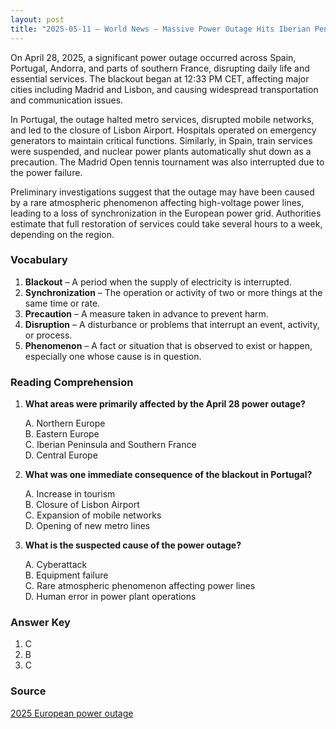 ```yaml
---
layout: post
title: "2025-05-11 – World News – Massive Power Outage Hits Iberian Peninsula"
---
```


On April 28, 2025, a significant power outage occurred across Spain, Portugal, Andorra, and parts of southern France, disrupting daily life and essential services. The blackout began at 12:33 PM CET, affecting major cities including Madrid and Lisbon, and causing widespread transportation and communication issues.

In Portugal, the outage halted metro services, disrupted mobile networks, and led to the closure of Lisbon Airport. Hospitals operated on emergency generators to maintain critical functions. Similarly, in Spain, train services were suspended, and nuclear power plants automatically shut down as a precaution. The Madrid Open tennis tournament was also interrupted due to the power failure.​

Preliminary investigations suggest that the outage may have been caused by a rare atmospheric phenomenon affecting high-voltage power lines, leading to a loss of synchronization in the European power grid. Authorities estimate that full restoration of services could take several hours to a week, depending on the region.​
<!-- split -->
### Vocabulary

1. **Blackout** – A period when the supply of electricity is interrupted.
2. **Synchronization** – The operation or activity of two or more things at the same time or rate.
3. **Precaution** – A measure taken in advance to prevent harm.
4. **Disruption** – A disturbance or problems that interrupt an event, activity, or process.
5. **Phenomenon** – A fact or situation that is observed to exist or happen, especially one whose cause is in question.​
    
<!-- split -->
### Reading Comprehension

1. **What areas were primarily affected by the April 28 power outage?**
    
    A. Northern Europe  
    B. Eastern Europe  
    C. Iberian Peninsula and Southern France  
    D. Central Europe  
    
3. **What was one immediate consequence of the blackout in Portugal?**
    
    A. Increase in tourism  
    B. Closure of Lisbon Airport  
    C. Expansion of mobile networks  
    D. Opening of new metro lines  
    
5. **What is the suspected cause of the power outage?**
    
    A. Cyberattack  
    B. Equipment failure  
    C. Rare atmospheric phenomenon affecting power lines  
    D. Human error in power plant operations  

<!-- split -->
### Answer Key

1. C
2. B
3. C

<!-- split -->
### Source

[2025 European power outage](https://en.wikipedia.org/wiki/2025_European_power_outage)
